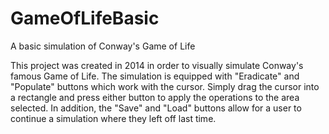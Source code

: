 # GameOfLifeBasic
A basic simulation of Conway's Game of Life

This project was created in 2014 in order to visually simulate Conway's famous Game of Life. The simulation is equipped with "Eradicate" and "Populate" buttons which work with the cursor. Simply drag the cursor into a rectangle and press either button to apply the operations to the area selected. In addition, the "Save" and "Load" buttons allow for a user to continue a simulation where they left off last time.

